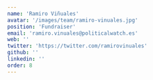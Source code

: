 ```yaml
---
name: 'Ramiro Viñuales'
avatar: '/images/team/ramiro-vinuales.jpg'
position: 'Fundraiser'
email: 'ramiro.vinuales@politicalwatch.es'
web: ''
twitter: 'https://twitter.com/ramirovinuales'
github: ''
linkedin: ''
order: 8
---
```

